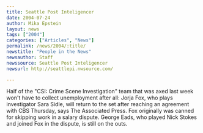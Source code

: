 ```yaml
---
title: Seattle Post Inteligencer
date: 2004-07-24
author: Mika Epstein
layout: news
tags: ["2004"]
categories: ["Articles", "News"]
permalink: /news/2004/:title/
newstitle: "People in the News"
newsauthor: Staff  
newssource: Seattle Post Inteligencer  
newsurl: http://seattlepi.nwsource.com/  

---
```


Half of the "CSI: Crime Scene Investigation" team that was axed last week won't have to collect unemployment after all: Jorja Fox, who plays investigator Sara Sidle, will return to the set after reaching an agreement with CBS Thursday, says The Associated Press. Fox originally was canned for skipping work in a salary dispute. George Eads, who played Nick Stokes and joined Fox in the dispute, is still on the outs.

